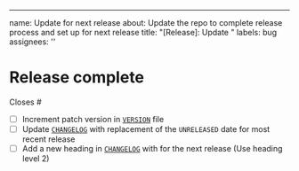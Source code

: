 ---
name: Update for next release
about: Update the repo to complete release process and set up for next release
title: "[Release]: Update "
labels: bug
assignees: ''

# Release complete

Closes #<checklist issue>

* [ ] Increment patch version in [`VERSION`](https://github.com/infinyon/fluvio/blob/master/VERSION) file
* [ ] Update [`CHANGELOG`](https://github.com/infinyon/fluvio/blob/master/CHANGELOG.md) with replacement of the `UNRELEASED` date for most recent release
* [ ] Add a new heading in [`CHANGELOG`](https://github.com/infinyon/fluvio/blob/master/CHANGELOG.md) with for the next release (Use heading level 2)
